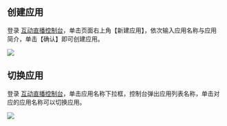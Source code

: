 ## 创建应用

登录 [互动直播控制台](https://console.cloud.tencent.com/ilvb)，单击页面右上角【新建应用】，依次输入应用名称与应用 简介，单击【确认】即可创建应用。

![](https://main.qcloudimg.com/raw/4fd81c2a10bb6d963d51a6cd4db629f6.png)

## 切换应用

登录 [互动直播控制台](https://console.cloud.tencent.com/ilvb)，单击应用名称下拉框，控制台弹出应用列表名称，单击对应的应用名称可以切换应用。

![](https://main.qcloudimg.com/raw/17c5143eebc7488b0278943c6c115677.png)